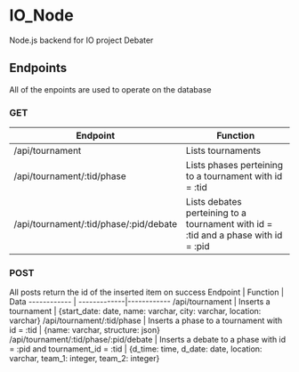 # IO_Node
Node.js backend for IO project Debater

## Endpoints
All of the enpoints are used to operate on the database
### GET
Endpoint | Function
------------ | -------------
/api/tournament | Lists tournaments
/api/tournament/:tid/phase | Lists phases perteining to a tournament with id = :tid
/api/tournament/:tid/phase/:pid/debate | Lists debates perteining to a tournament with id = :tid and a phase with id = :pid
### POST
All posts return the id of the inserted item on success
Endpoint | Function | Data
------------ | -------------|------------
/api/tournament | Inserts a tournament | {start_date: date, name: varchar, city: varchar, location: varchar}
/api/tournament/:tid/phase | Inserts a phase to a tournament with id = :tid | {name: varchar, structure: json}
/api/tournament/:tid/phase/:pid/debate | Inserts a debate to a phase with id = :pid and tournament_id = :tid | {d_time: time, d_date: date, location: varchar, team_1: integer, team_2: integer}
